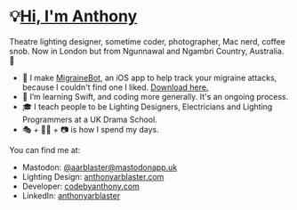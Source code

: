 # 💡[Hi, I'm Anthony](https://www.anthonyarblaster.com)
Theatre lighting designer, sometime coder, photographer, Mac nerd, coffee snob. Now in London but from Ngunnawal and Ngambri Country, Australia. 🐨

* 🤖 I make [MigraineBot](https://codebyanthony.com/migrainebot), an iOS app to help track your migraine attacks, because I couldn't find one I liked. [Download here.](https://apple.co/3eIpkY1)
* 🌱 I’m learning Swift, and coding more generally. It's an ongoing process.
* 🎓 I teach people to be Lighting Designers, Electricians and Lighting Programmers at a UK Drama School.
* 🎭 + 🧑‍💻 + 📷 is how I spend my days.

You can find me at:
* Mastodon: [@aarblaster@mastodonapp.uk](https://mastodonapp.uk/@aarblaster)
* Lighting Design: [anthonyarblaster.com](https://anthonyarblaster.com)
* Developer: [codebyanthony.com](https://codebyanthony.com)
* LinkedIn: [anthonyarblaster](www.linkedin.com/in/anthonyarblaster)


